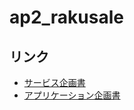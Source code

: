 # ap2_rakusale

## リンク

- [サービス企画書](Service_design_specifications/Service.md)
- [アプリケーション企画書](Application_design_specifications/application.md)